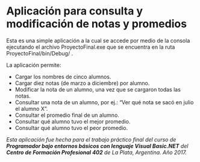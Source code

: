 # Aplicación para consulta y modificación de notas y promedios

Esta es una simple aplicación a la cual se accede por medio de la consola ejecutando el archivo ProyectoFinal.exe que se encuentra en la ruta ProyectoFinal/bin/Debug/ .

La aplicación permite:
- Cargar los nombres de cinco alumnos.
- Cargar diez notas (de marzo a diciembre) por alumno.
- Modificar la nota de un alumno, una vez que se cargaron todas las notas.
- Consultar una nota de un alumno, por ej.: “Ver qué nota se sacó en julio el alumno X”.
- Consultar el promedio final de un alumno.
- Consultar qué alumno tuvo el mejor promedio.
- Consultar qué alumno tuvo el peor promedio.

_Esta aplicación fue hecha para el trabajo práctico final del curso de **Programador bajo entornos básicos con lenguaje Visual Basic.NET** del **Centro de Formación Profesional 402** de La Plata, Argentina. Año 2017._
